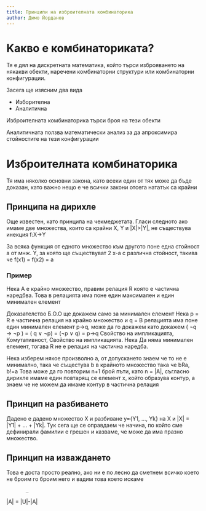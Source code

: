 ```yaml
---
title: Принципи на изброителната комбинаторика
author: Димо Йорданов
---
```


# Kакво е комбинаториката?
Тя е дял на дискретната математика, който търси изброяването на някакви обекти, наречени комбинаторни структури или комбинаторни конфигурации.

Засега ще изясним два вида
- Изборителна
- Аналитична

Изброителната комбинаторика търси броя на тези обекти

Аналитичната ползва математически анализ за да апроксимира стойностите на тези конфигурации

# Изброителната комбинаторика
Тя има няколко основни закона, като всеки един от тях може да бъде доказан, като важно нещо е че всички закони отсега нататък са крайни

## Принципа на дирихле
Още известен, като принципа на чекмеджетата. Гласи следното ако имаме две множества, които са крайни X, Y и |X|>|Y|, не съществува инекция f:X->Y

За всяка функция от едното множество към другото поне една стойност a от мнж. Y, за която ще съществуват 2 x-а с различна стойност, такива че f(x1) = f(x2) = a

### Пример
Нека А е крайно множество, правим релация R която е частична наредбва. Това в релацията има поне един максимален и един минимален елемент

Доказателство
Б.О.О ще докажем само за минимален елемент
Нека p = R e частична релация на крайно множество и q = В релацията има поне един минимален елемент
p->q, може да го докажем като докажем ( ¬q -> ¬p ) = ( q ∨ ¬p) = (¬p ∨ q) = p->q
Свойство на импликацията, Комутативност, Свойство на импликацията.
Нека Да няма минимален елемент, тогава R не е релация на частична наредба. 

Нека изберем някое произволно a, от допускането знаем че то не е минимално, така че същестува b в крайното множество така че bRa, b!=a
Това може да го повторим n+1 брой пъти, като n = |A|, съгласно дирихле имаме един повтарящ се елемент x, който образува контур, а знаем че не можем да имаме контур в частична релация

## Принцип на разбиването
Дадено е дадено множество X и разбиване y={Y1, ..., Yk} на X и |X| = |Y1| + ... + |Yk|. Тук сега ще се оправдаем че начина, по който сме дефинирали фамилии е грешен и казваме, че може да има празно множество.

## Принцип на изваждането
Това е доста просто реално, ако ни е по лесно да сметнем всичко което не броим го броим него и вадим това което искаме

           _

|A| = |U|-|A|